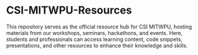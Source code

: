 # CSI-MITWPU-Resources
This repository serves as the official resource hub for CSI MITWPU, hosting materials from our workshops, seminars, hackathons, and events. Here, students and professionals can access learning content, code snippets, presentations, and other resources to enhance their knowledge and skills.
